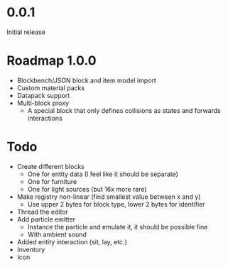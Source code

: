# 0.0.1

Initial release

# Roadmap 1.0.0

* Blockbench/JSON block and item model import
* Custom material packs
* Datapack support
* Multi-block proxy
    * A special block that only defines collisions as states and forwards interactions

# Todo

* Create different blocks
    * One for entity data (I feel like it should be separate)
    * One for furniture
    * One for light sources (but 16x more rare)
* Make registry non-linear (find smallest value between x and y)
    * Use upper 2 bytes for block type, lower 2 bytes for identifier
* Thread the editor
* Add particle emitter
    * Instance the particle and emulate it, it should be possible fine
    * With ambient sound
* Added entity interaction (sit, lay, etc.)
* Inventory
* Icon
